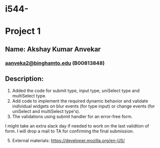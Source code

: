 # i544-

# Project 1
## Name: Akshay Kumar Anvekar
### aanveka2@binghamto.edu (B00813848)


## Description:

1. Added the code for  submit type,  input type,  uniSelect type and multiSelect type.
2. Add code to implement the required dynamic behavior and validate individual widgets on blur events (for type input) or change events (for uniSelect and multiSelect type's).
3. The validations using submit handler  for an error-free form.

I might take an extra slack day if needed to work on the last validtion of form. I will drop a mail to TA for confirming the final submission.



5. External materials: 
https://developer.mozilla.org/en-US/




